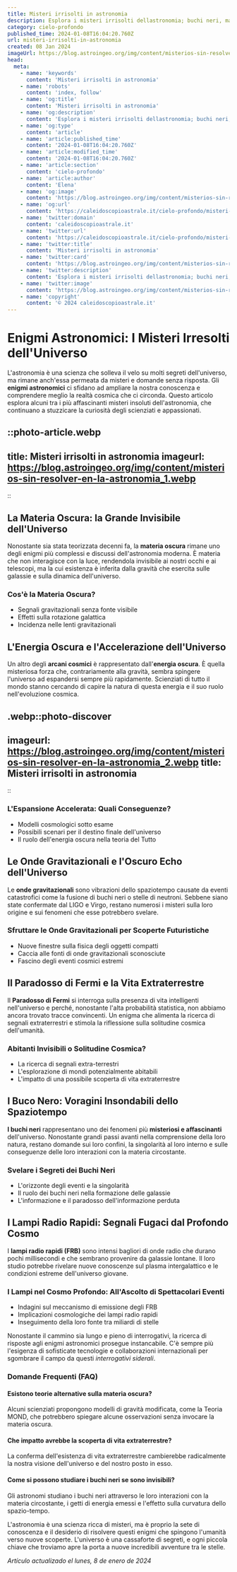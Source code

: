 ```yaml
---
title: Misteri irrisolti in astronomia
description: Esplora i misteri irrisolti dellastronomia; buchi neri, materia oscura e più. Enigmi celesti che sfidano la scienza!
category: cielo-profondo
published_time: 2024-01-08T16:04:20.760Z
url: misteri-irrisolti-in-astronomia
created: 08 Jan 2024
imageUrl: https://blog.astroingeo.org/img/content/misterios-sin-resolver-en-la-astronomia_1.webp
head:
  meta:
    - name: 'keywords'
      content: 'Misteri irrisolti in astronomia'
    - name: 'robots'
      content: 'index, follow'
    - name: 'og:title'
      content: 'Misteri irrisolti in astronomia'
    - name: 'og:description'
      content: 'Esplora i misteri irrisolti dellastronomia; buchi neri, materia oscura e più. Enigmi celesti che sfidano la scienza!'
    - name: 'og:type'
      content: 'article'
    - name: 'article:published_time'
      content: '2024-01-08T16:04:20.760Z'
    - name: 'article:modified_time'
      content: '2024-01-08T16:04:20.760Z'
    - name: 'article:section'
      content: 'cielo-profondo'
    - name: 'article:author'
      content: 'Elena'
    - name: 'og:image'
      content: 'https://blog.astroingeo.org/img/content/misterios-sin-resolver-en-la-astronomia_1.webp'
    - name: 'og:url'
      content: 'https://caleidoscopioastrale.it/cielo-profondo/misteri-irrisolti-in-astronomia'
    - name: 'twitter:domain'
      content: 'caleidoscopioastrale.it'
    - name: 'twitter:url'
      content: 'https://caleidoscopioastrale.it/cielo-profondo/misteri-irrisolti-in-astronomia'
    - name: 'twitter:title'
      content: 'Misteri irrisolti in astronomia'
    - name: 'twitter:card'
      content: 'https://blog.astroingeo.org/img/content/misterios-sin-resolver-en-la-astronomia_1.webp'
    - name: 'twitter:description'
      content: 'Esplora i misteri irrisolti dellastronomia; buchi neri, materia oscura e più. Enigmi celesti che sfidano la scienza!'
    - name: 'twitter:image'
      content: 'https://blog.astroingeo.org/img/content/misterios-sin-resolver-en-la-astronomia_1.webp'
    - name: 'copyright'
      content: '© 2024 caleidoscopioastrale.it'
---
```

# Enigmi Astronomici: I Misteri Irresolti dell'Universo

L'astronomia è una scienza che solleva il velo su molti segreti dell'universo, ma rimane anch'essa permeata da misteri e domande senza risposta. Gli **enigmi astronomici** ci sfidano ad ampliare la nostra conoscenza e comprendere meglio la realtà cosmica che ci circonda. Questo articolo esplora alcuni tra i più affascinanti misteri insoluti dell'astronomia, che continuano a stuzzicare la curiosità degli scienziati e appassionati.

::photo-article.webp
---
title: Misteri irrisolti in astronomia
imageurl: https://blog.astroingeo.org/img/content/misterios-sin-resolver-en-la-astronomia_1.webp
---
::

## La Materia Oscura: la Grande Invisibile dell'Universo

Nonostante sia stata teorizzata decenni fa, la **materia oscura** rimane uno degli enigmi più complessi e discussi dell'astronomia moderna. È materia che non interagisce con la luce, rendendola invisibile ai nostri occhi e ai telescopi, ma la cui esistenza è inferita dalla gravità che esercita sulle galassie e sulla dinamica dell'universo.

### Cos'è la Materia Oscura?

- Segnali gravitazionali senza fonte visibile
- Effetti sulla rotazione galattica
- Incidenza nelle lenti gravitazionali

## L'Energia Oscura e l'Accelerazione dell'Universo

Un altro degli **arcani cosmici** è rappresentato dall'**energia oscura**. È quella misteriosa forza che, contrariamente alla gravità, sembra spingere l'universo ad espandersi sempre più rapidamente. Scienziati di tutto il mondo stanno cercando di capire la natura di questa energia e il suo ruolo nell'evoluzione cosmica.

.webp::photo-discover
---
imageurl: https://blog.astroingeo.org/img/content/misterios-sin-resolver-en-la-astronomia_2.webp
title: Misteri irrisolti in astronomia
---
::

### L'Espansione Accelerata: Quali Conseguenze?

- Modelli cosmologici sotto esame
- Possibili scenari per il destino finale dell'universo
- Il ruolo dell'energia oscura nella teoria del Tutto

## Le Onde Gravitazionali e l'Oscuro Echo dell'Universo

Le **onde gravitazionali** sono vibrazioni dello spaziotempo causate da eventi catastrofici come la fusione di buchi neri o stelle di neutroni. Sebbene siano state confermate dal LIGO e Virgo, restano numerosi i misteri sulla loro origine e sui fenomeni che esse potrebbero svelare.

### Sfruttare le Onde Gravitazionali per Scoperte Futuristiche

- Nuove finestre sulla fisica degli oggetti compatti
- Caccia alle fonti di onde gravitazionali sconosciute
- Fascino degli eventi cosmici estremi

## Il Paradosso di Fermi e la Vita Extraterrestre

Il **Paradosso di Fermi** si interroga sulla presenza di vita intelligenti nell'universo e perché, nonostante l'alta probabilità statistica, non abbiamo ancora trovato tracce convincenti. Un enigma che alimenta la ricerca di segnali extraterrestri e stimola la riflessione sulla solitudine cosmica dell'umanità.

### Abitanti Invisibili o Solitudine Cosmica?

- La ricerca di segnali extra-terrestri
- L'esplorazione di mondi potenzialmente abitabili
- L'impatto di una possibile scoperta di vita extraterrestre

## I Buco Nero: Voragini Insondabili dello Spaziotempo

**I buchi neri** rappresentano uno dei fenomeni più **misteriosi e affascinanti** dell'universo. Nonostante grandi passi avanti nella comprensione della loro natura, restano domande sui loro confini, la singolarità al loro interno e sulle conseguenze delle loro interazioni con la materia circostante.

### Svelare i Segreti dei Buchi Neri

- L'orizzonte degli eventi e la singolarità
- Il ruolo dei buchi neri nella formazione delle galassie
- L'informazione e il paradosso dell'informazione perduta

## I Lampi Radio Rapidi: Segnali Fugaci dal Profondo Cosmo

I **lampi radio rapidi (FRB)** sono intensi bagliori di onde radio che durano pochi millisecondi e che sembrano provenire da galassie lontane. Il loro studio potrebbe rivelare nuove conoscenze sul plasma intergalattico e le condizioni estreme dell'universo giovane.

### I Lampi nel Cosmo Profondo: All'Ascolto di Spettacolari Eventi

- Indagini sul meccanismo di emissione degli FRB
- Implicazioni cosmologiche dei lampi radio rapidi
- Inseguimento della loro fonte tra miliardi di stelle

Nonostante il cammino sia lungo e pieno di interrogativi, la ricerca di risposte agli enigmi astronomici prosegue instancabile. C'è sempre più l'esigenza di sofisticate tecnologie e collaborazioni internazionali per sgombrare il campo da questi *interrogativi siderali*. 

### Domande Frequenti (FAQ)

#### Esistono teorie alternative sulla materia oscura?
Alcuni scienziati propongono modelli di gravità modificata, come la Teoria MOND, che potrebbero spiegare alcune osservazioni senza invocare la materia oscura.

#### Che impatto avrebbe la scoperta di vita extraterrestre?
La conferma dell'esistenza di vita extraterrestre cambierebbe radicalmente la nostra visione dell'universo e del nostro posto in esso.

#### Come si possono studiare i buchi neri se sono invisibili?
Gli astronomi studiano i buchi neri attraverso le loro interazioni con la materia circostante, i getti di energia emessi e l'effetto sulla curvatura dello spazio-tempo. 

L'astronomia è una scienza ricca di misteri, ma è proprio la sete di conoscenza e il desiderio di risolvere questi enigmi che spingono l'umanità verso nuove scoperte. L'universo è una cassaforte di segreti, e ogni piccola chiave che troviamo apre la porta a nuove incredibili avventure tra le stelle.

_Artículo actualizado el lunes, 8 de enero de 2024_